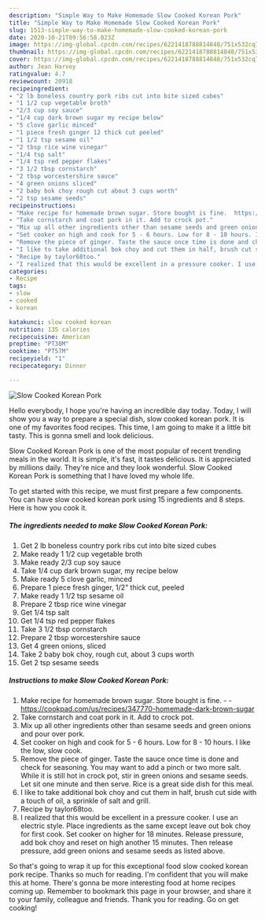 ```yaml
---
description: "Simple Way to Make Homemade Slow Cooked Korean Pork"
title: "Simple Way to Make Homemade Slow Cooked Korean Pork"
slug: 1513-simple-way-to-make-homemade-slow-cooked-korean-pork
date: 2020-10-21T09:56:58.023Z
image: https://img-global.cpcdn.com/recipes/6221418788814848/751x532cq70/slow-cooked-korean-pork-recipe-main-photo.jpg
thumbnail: https://img-global.cpcdn.com/recipes/6221418788814848/751x532cq70/slow-cooked-korean-pork-recipe-main-photo.jpg
cover: https://img-global.cpcdn.com/recipes/6221418788814848/751x532cq70/slow-cooked-korean-pork-recipe-main-photo.jpg
author: Jean Harvey
ratingvalue: 4.7
reviewcount: 20918
recipeingredient:
- "2 lb boneless country pork ribs cut into bite sized cubes"
- "1 1/2 cup vegetable broth"
- "2/3 cup soy sauce"
- "1/4 cup dark brown sugar my recipe below"
- "5 clove garlic minced"
- "1 piece fresh ginger 12 thick cut peeled"
- "1 1/2 tsp sesame oil"
- "2 tbsp rice wine vinegar"
- "1/4 tsp salt"
- "1/4 tsp red pepper flakes"
- "3 1/2 tbsp cornstarch"
- "2 tbsp worcestershire sauce"
- "4 green onions sliced"
- "2 baby bok choy rough cut about 3 cups worth"
- "2 tsp sesame seeds"
recipeinstructions:
- "Make recipe for homemade brown sugar. Store bought is fine.  https://cookpad.com/us/recipes/347770-homemade-dark-brown-sugar"
- "Take cornstarch and coat pork in it. Add to crock pot."
- "Mix up all other ingredients other than sesame seeds and green onions and pour over pork."
- "Set cooker on high and cook for 5 - 6 hours. Low for 8 - 10 hours. I like the low, slow cook."
- "Remove the piece of ginger. Taste the sauce once time is done and check for seasoning. You may want to add a pinch or two more salt. While it is still hot in crock pot, stir in green onions and sesame seeds. Let sit one minute and then serve. Rice is a great side dish for this meal."
- "I like to take additional bok choy and cut them in half, brush cut side with a touch of oil, a sprinkle of salt and grill."
- "Recipe by taylor68too."
- "I realized that this would be excellent in a pressure cooker. I use an electric style. Place ingredients as the same except leave out bok choy for first cook. Set cooker on higher for 18 minutes. Release pressure, add bok choy and reset on high another 15 minutes. Then release pressure, add green onions and sesame seeds as listed above."
categories:
- Recipe
tags:
- slow
- cooked
- korean

katakunci: slow cooked korean 
nutrition: 135 calories
recipecuisine: American
preptime: "PT38M"
cooktime: "PT57M"
recipeyield: "1"
recipecategory: Dinner

---
```



![Slow Cooked Korean Pork](https://img-global.cpcdn.com/recipes/6221418788814848/751x532cq70/slow-cooked-korean-pork-recipe-main-photo.jpg)

Hello everybody, I hope you're having an incredible day today. Today, I will show you a way to prepare a special dish, slow cooked korean pork. It is one of my favorites food recipes. This time, I am going to make it a little bit tasty. This is gonna smell and look delicious.



Slow Cooked Korean Pork is one of the most popular of recent trending meals in the world. It is simple, it's fast, it tastes delicious. It is appreciated by millions daily. They're nice and they look wonderful. Slow Cooked Korean Pork is something that I have loved my whole life.


To get started with this recipe, we must first prepare a few components. You can have slow cooked korean pork using 15 ingredients and 8 steps. Here is how you cook it.

<!--inarticleads1-->

##### The ingredients needed to make Slow Cooked Korean Pork:

1. Get 2 lb boneless country pork ribs cut into bite sized cubes
1. Make ready 1 1/2 cup vegetable broth
1. Make ready 2/3 cup soy sauce
1. Take 1/4 cup dark brown sugar, my recipe below
1. Make ready 5 clove garlic, minced
1. Prepare 1 piece fresh ginger, 1/2&#34; thick cut, peeled
1. Make ready 1 1/2 tsp sesame oil
1. Prepare 2 tbsp rice wine vinegar
1. Get 1/4 tsp salt
1. Get 1/4 tsp red pepper flakes
1. Take 3 1/2 tbsp cornstarch
1. Prepare 2 tbsp worcestershire sauce
1. Get 4 green onions, sliced
1. Take 2 baby bok choy, rough cut, about 3 cups worth
1. Get 2 tsp sesame seeds




<!--inarticleads2-->

##### Instructions to make Slow Cooked Korean Pork:

1. Make recipe for homemade brown sugar. Store bought is fine. -  - https://cookpad.com/us/recipes/347770-homemade-dark-brown-sugar
1. Take cornstarch and coat pork in it. Add to crock pot.
1. Mix up all other ingredients other than sesame seeds and green onions and pour over pork.
1. Set cooker on high and cook for 5 - 6 hours. Low for 8 - 10 hours. I like the low, slow cook.
1. Remove the piece of ginger. Taste the sauce once time is done and check for seasoning. You may want to add a pinch or two more salt. While it is still hot in crock pot, stir in green onions and sesame seeds. Let sit one minute and then serve. Rice is a great side dish for this meal.
1. I like to take additional bok choy and cut them in half, brush cut side with a touch of oil, a sprinkle of salt and grill.
1. Recipe by taylor68too.
1. I realized that this would be excellent in a pressure cooker. I use an electric style. Place ingredients as the same except leave out bok choy for first cook. Set cooker on higher for 18 minutes. Release pressure, add bok choy and reset on high another 15 minutes. Then release pressure, add green onions and sesame seeds as listed above.




So that's going to wrap it up for this exceptional food slow cooked korean pork recipe. Thanks so much for reading. I'm confident that you will make this at home. There's gonna be more interesting food at home recipes coming up. Remember to bookmark this page in your browser, and share it to your family, colleague and friends. Thank you for reading. Go on get cooking!
